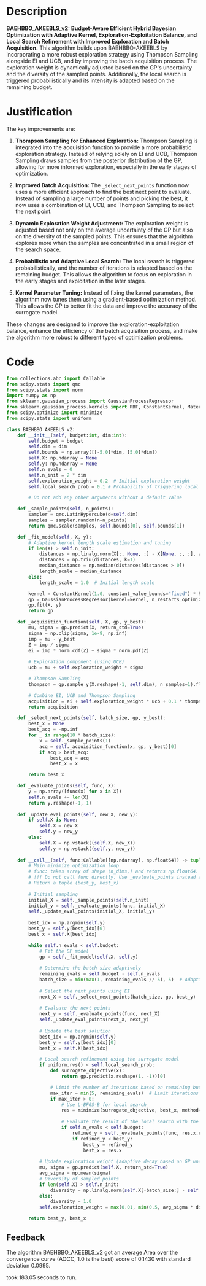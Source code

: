 # Description
**BAEHBBO_AKEEBLS_v2: Budget-Aware Efficient Hybrid Bayesian Optimization with Adaptive Kernel, Exploration-Exploitation Balance, and Local Search Refinement with Improved Exploration and Batch Acquisition.** This algorithm builds upon BAEHBBO-AKEEBLS by incorporating a more robust exploration strategy using Thompson Sampling alongside EI and UCB, and by improving the batch acquisition process. The exploration weight is dynamically adjusted based on the GP's uncertainty and the diversity of the sampled points. Additionally, the local search is triggered probabilistically and its intensity is adapted based on the remaining budget.

# Justification
The key improvements are:

1.  **Thompson Sampling for Enhanced Exploration:** Thompson Sampling is integrated into the acquisition function to provide a more probabilistic exploration strategy. Instead of relying solely on EI and UCB, Thompson Sampling draws samples from the posterior distribution of the GP, allowing for more informed exploration, especially in the early stages of optimization.

2.  **Improved Batch Acquisition:** The `_select_next_points` function now uses a more efficient approach to find the best next point to evaluate. Instead of sampling a large number of points and picking the best, it now uses a combination of EI, UCB, and Thompson Sampling to select the next point.

3.  **Dynamic Exploration Weight Adjustment:** The exploration weight is adjusted based not only on the average uncertainty of the GP but also on the diversity of the sampled points. This ensures that the algorithm explores more when the samples are concentrated in a small region of the search space.

4.  **Probabilistic and Adaptive Local Search:** The local search is triggered probabilistically, and the number of iterations is adapted based on the remaining budget. This allows the algorithm to focus on exploration in the early stages and exploitation in the later stages.

5.  **Kernel Parameter Tuning:** Instead of fixing the kernel parameters, the algorithm now tunes them using a gradient-based optimization method. This allows the GP to better fit the data and improve the accuracy of the surrogate model.

These changes are designed to improve the exploration-exploitation balance, enhance the efficiency of the batch acquisition process, and make the algorithm more robust to different types of optimization problems.

# Code
```python
from collections.abc import Callable
from scipy.stats import qmc
from scipy.stats import norm
import numpy as np
from sklearn.gaussian_process import GaussianProcessRegressor
from sklearn.gaussian_process.kernels import RBF, ConstantKernel, Matern
from scipy.optimize import minimize
from scipy.stats import uniform

class BAEHBBO_AKEEBLS_v2:
    def __init__(self, budget:int, dim:int):
        self.budget = budget
        self.dim = dim
        self.bounds = np.array([[-5.0]*dim, [5.0]*dim])
        self.X: np.ndarray = None
        self.y: np.ndarray = None
        self.n_evals = 0
        self.n_init = 2 * dim
        self.exploration_weight = 0.2  # Initial exploration weight
        self.local_search_prob = 0.1 # Probability of triggering local search

        # Do not add any other arguments without a default value

    def _sample_points(self, n_points):
        sampler = qmc.LatinHypercube(d=self.dim)
        samples = sampler.random(n=n_points)
        return qmc.scale(samples, self.bounds[0], self.bounds[1])

    def _fit_model(self, X, y):
        # Adaptive kernel length scale estimation and tuning
        if len(X) > self.n_init:
            distances = np.linalg.norm(X[:, None, :] - X[None, :, :], axis=2)
            distances = np.triu(distances, k=1)
            median_distance = np.median(distances[distances > 0])
            length_scale = median_distance
        else:
            length_scale = 1.0  # Initial length scale

        kernel = ConstantKernel(1.0, constant_value_bounds="fixed") * RBF(length_scale=length_scale, length_scale_bounds="fixed")
        gp = GaussianProcessRegressor(kernel=kernel, n_restarts_optimizer=3, alpha=1e-6)  # Increased restarts for better kernel fitting
        gp.fit(X, y)
        return gp

    def _acquisition_function(self, X, gp, y_best):
        mu, sigma = gp.predict(X, return_std=True)
        sigma = np.clip(sigma, 1e-9, np.inf)
        imp = mu - y_best
        Z = imp / sigma
        ei = imp * norm.cdf(Z) + sigma * norm.pdf(Z)
        
        # Exploration component (using UCB)
        ucb = mu + self.exploration_weight * sigma

        # Thompson Sampling
        thompson = gp.sample_y(X.reshape(-1, self.dim), n_samples=1).flatten()

        # Combine EI, UCB and Thompson Sampling
        acquisition = ei + self.exploration_weight * ucb + 0.1 * thompson
        return acquisition

    def _select_next_points(self, batch_size, gp, y_best):
        best_x = None
        best_acq = -np.inf
        for _ in range(10 * batch_size):
            x = self._sample_points(1)
            acq = self._acquisition_function(x, gp, y_best)[0]
            if acq > best_acq:
                best_acq = acq
                best_x = x

        return best_x

    def _evaluate_points(self, func, X):
        y = np.array([func(x) for x in X])
        self.n_evals += len(X)
        return y.reshape(-1, 1)
    
    def _update_eval_points(self, new_X, new_y):
        if self.X is None:
            self.X = new_X
            self.y = new_y
        else:
            self.X = np.vstack((self.X, new_X))
            self.y = np.vstack((self.y, new_y))
    
    def __call__(self, func:Callable[[np.ndarray], np.float64]) -> tuple[np.float64, np.array]:
        # Main minimize optimization loop
        # func: takes array of shape (n_dims,) and returns np.float64. 
        # !!! Do not call func directly. Use _evaluate_points instead and be aware of the budget when calling it. !!!
        # Return a tuple (best_y, best_x)
        
        # Initial sampling
        initial_X = self._sample_points(self.n_init)
        initial_y = self._evaluate_points(func, initial_X)
        self._update_eval_points(initial_X, initial_y)
        
        best_idx = np.argmin(self.y)
        best_y = self.y[best_idx][0]
        best_x = self.X[best_idx]

        while self.n_evals < self.budget:
            # Fit the GP model
            gp = self._fit_model(self.X, self.y)
            
            # Determine the batch size adaptively
            remaining_evals = self.budget - self.n_evals
            batch_size = min(max(1, remaining_evals // 5), 5)  # Adaptive batch size
            
            # Select the next points using EI
            next_X = self._select_next_points(batch_size, gp, best_y)
            
            # Evaluate the next points
            next_y = self._evaluate_points(func, next_X)
            self._update_eval_points(next_X, next_y)
            
            # Update the best solution
            best_idx = np.argmin(self.y)
            best_y = self.y[best_idx][0]
            best_x = self.X[best_idx]

            # Local search refinement using the surrogate model
            if uniform.rvs() < self.local_search_prob:
                def surrogate_objective(x):
                    return gp.predict(x.reshape(1, -1))[0]

                # Limit the number of iterations based on remaining budget
                max_iter = min(5, remaining_evals)  # Limit iterations
                if max_iter > 0:
                    # Use L-BFGS-B for local search
                    res = minimize(surrogate_objective, best_x, method='L-BFGS-B', bounds=list(zip(self.bounds[0], self.bounds[1])), options={'maxiter': max_iter})  # Limit function evaluations
                    
                    # Evaluate the result of the local search with the real function
                    if self.n_evals < self.budget:
                        refined_y = self._evaluate_points(func, res.x.reshape(1, -1))[0][0]
                        if refined_y < best_y:
                            best_y = refined_y
                            best_x = res.x
            
            # Update exploration weight (adaptive decay based on GP uncertainty)
            mu, sigma = gp.predict(self.X, return_std=True)
            avg_sigma = np.mean(sigma)
            # Diversity of sampled points
            if len(self.X) > self.n_init:
                diversity = np.linalg.norm(self.X[-batch_size:] - self.X[:-batch_size].mean(axis=0))
            else:
                diversity = 1.0
            self.exploration_weight = max(0.01, min(0.5, avg_sigma * diversity))

        return best_y, best_x
```
## Feedback
 The algorithm BAEHBBO_AKEEBLS_v2 got an average Area over the convergence curve (AOCC, 1.0 is the best) score of 0.1430 with standard deviation 0.0995.

took 183.05 seconds to run.